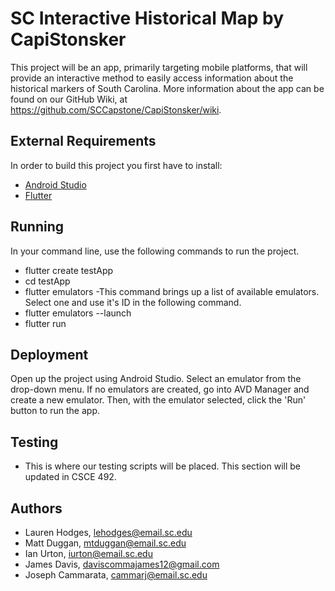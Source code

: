 # SC Interactive Historical Map by CapiStonsker

This project will be an app, primarily targeting mobile platforms, that will provide an interactive method to easily access information about the historical markers of South Carolina. More information about the app can be found on our GitHub Wiki, at https://github.com/SCCapstone/CapiStonsker/wiki.


## External Requirements

In order to build this project you first have to install:

* [Android Studio](https://developer.android.com/studio)
* [Flutter](https://flutter.dev/docs/get-started/install/windows)


## Running

In your command line, use the following commands to run the project.
* flutter create testApp
* cd testApp
* flutter emulators
	-This command brings up a list of available emulators. Select one 	and use it's ID in the following command.
* flutter emulators --launch <emulator id>
* flutter run


## Deployment

Open up the project using Android Studio. Select an emulator from the drop-down menu. If no emulators are created, go into AVD Manager and create a new emulator. Then, with the emulator selected, click the 'Run' button to run the app.


## Testing

* This is where our testing scripts will be placed. This section will be updated in CSCE 492.


## Authors

* Lauren Hodges, lehodges@email.sc.edu
* Matt Duggan, mtduggan@email.sc.edu
* Ian Urton, iurton@email.sc.edu
* James Davis, daviscommajames12@gmail.com
* Joseph Cammarata, cammarj@email.sc.edu

